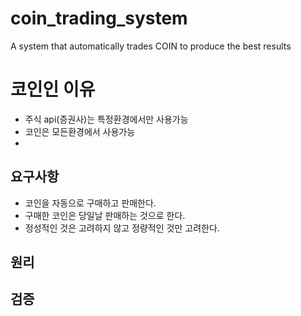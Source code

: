 # coin_trading_system
A system that automatically trades COIN to produce the best results
# 코인인 이유
 - 주식 api(증권사)는 특정환경에서만 사용가능
 - 코인은 모든환경에서 사용가능
 -

## 요구사항
 - 코인을 자동으로 구매하고 판매한다. 
 - 구매한 코인은 당일날 판매하는 것으로 한다.
 - 정성적인 것은 고려하지 않고 정량적인 것만 고려한다.
## 원리
## 검증







<!--
https://www.youtube.com/watch?v=WgXOFtDD6XU&list=PLU9-uwewPMe3KKFMiIm41D5Nzx_fx2PUJ
-->